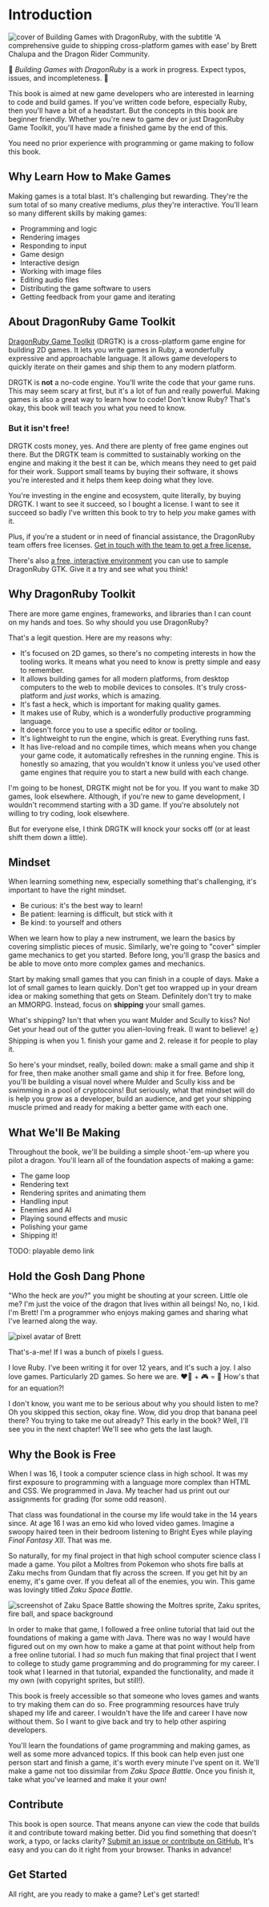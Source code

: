 # Introduction

![cover of Building Games with DragonRuby, with the subtitle 'A comprehensive guide to shipping cross-platform games with ease' by Brett Chalupa and the Dragon Rider Community.](./img/cover.webp)

🚧 _Building Games with DragonRuby_ is a work in progress. Expect typos, issues, and incompleteness. 🚧

This book is aimed at new game developers who are interested in learning to code and build games. If you've written code before, especially Ruby, then you'll have a bit of a headstart. But the concepts in this book are beginner friendly. Whether you're new to game dev or just DragonRuby Game Toolkit, you'll have made a finished game by the end of this.

You need no prior experience with programming or game making to follow this book.

## Why Learn How to Make Games

Making games is a total blast. It's challenging but rewarding. They're the sum total of so many creative mediums, _plus_ they're interactive. You'll learn so many different skills by making games:

- Programming and logic
- Rendering images
- Responding to input
- Game design
- Interactive design
- Working with image files
- Editing audio files
- Distributing the game software to users
- Getting feedback from your game and iterating

## About DragonRuby Game Toolkit

[DragonRuby Game Toolkit](https://dragonruby.org/toolkit/game) (DRGTK) is a cross-platform game engine for building 2D games. It lets you write games in Ruby, a wonderfully expressive and approachable language. It allows game developers to quickly iterate on their games and ship them to any modern platform.

DRGTK is **not** a no-code engine. You'll write the code that your game runs. This may seem scary at first, but it's a lot of fun and really powerful. Making games is also a great way to learn how to code! Don't know Ruby? That's okay, this book will teach you what you need to know.

### But it isn't free!

DRGTK costs money, yes. And there are plenty of free game engines out there. But the DRGTK team is committed to sustainably working on the engine and making it the best it can be, which means they need to get paid for their work. Support small teams by buying their software, it shows you're interested and it helps them keep doing what they love.

You're investing in the engine and ecosystem, quite literally, by buying DRGTK. I want to see it succeed, so I bought a license. I want to see it succeed so badly I've written this book to try to help _you_ make games with it.

Plus, if you're a student or in need of financial assistance, the DragonRuby team offers free licenses. [Get in touch with the team to get a free license.](https://dragonruby.org/toolkit/game)

There's also [a free, interactive environment](fiddle.dragonruby.org) you can use to sample DragonRuby GTK. Give it a try and see what you think!

## Why DragonRuby Toolkit

There are more game engines, frameworks, and libraries than I can count on my hands and toes. So why should you use DragonRuby?

That's a legit question. Here are my reasons why:

- It's focused on 2D games, so there's no competing interests in how the tooling works. It means what you need to know is pretty simple and easy to remember.
- It allows building games for all modern platforms, from desktop computers to the web to mobile devices to consoles. It's truly cross-platform and _just works_, which is amazing.
- It's fast a heck, which is important for making quality games.
- It makes use of Ruby, which is a wonderfully productive programming language.
- It doesn't force you to use a specific editor or tooling.
- It's lightweight to run the engine, which is great. Everything runs fast.
- It has live-reload and no compile times, which means when you change your game code, it automatically refreshes in the running engine. This is honestly so amazing, that you wouldn't know it unless you've used other game engines that require you to start a new build with each change.

I'm going to be honest, DRGTK might not be for you. If you want to make 3D games, look elsewhere. Although, if you're new to game development, I wouldn't recommend starting with a 3D game. If you're absolutely not willing to try coding, look elsewhere.

But for everyone else, I think DRGTK will knock your socks off (or at least shift them down a little).

## Mindset

When learning something new, especially something that's challenging, it's important to have the right mindset.

- Be curious: it's the best way to learn!
- Be patient: learning is difficult, but stick with it
- Be kind: to yourself and others

When we learn how to play a new instrument, we learn the basics by covering simplistic pieces of music. Similarly, we're going to "cover" simpler game mechanics to get you started. Before long, you'll grasp the basics and be able to move onto more complex games and mechanics.

Start by making small games that you can finish in a couple of days. Make a lot of small games to learn quickly. Don't get too wrapped up in your dream idea or making something that gets on Steam. Definitely don't try to make an MMORPG. Instead, focus on **shipping** your small games.

What's shipping? Isn't that when you want Mulder and Scully to kiss? No! Get your head out of the gutter you alien-loving freak. (I want to believe! 🛸) Shipping is when you 1. finish your game and 2. release it for people to play it.

So here's your mindset, really, boiled down: make a small game and ship it for free, then make another small game and ship it for free. Before long, you'll be building a visual novel where Mulder and Scully kiss and be swimming in a pool of cryptocoins! But seriously, what that mindset will do is help you grow as a developer, build an audience, and get your shipping muscle primed and ready for making a better game with each one.

## What We'll Be Making

Throughout the book, we'll be building a simple shoot-'em-up where you pilot a dragon. You'll learn all of the foundation aspects of making a game:

- The game loop
- Rendering text
- Rendering sprites and animating them
- Handling input
- Enemies and AI
- Playing sound effects and music
- Polishing your game
- Shipping it!

TODO: playable demo link

## Hold the Gosh Dang Phone

"Who the heck are _you_?" you might be shouting at your screen. Little ole me? I'm just the voice of the dragon that lives within all beings! No, no, I kid. I'm Brett! I'm a programmer who enjoys making games and sharing what I've learned along the way.

![pixel avatar of Brett](./img/brett.png)

That's-a-me! If I was a bunch of pixels I guess.

I love Ruby. I've been writing it for over 12 years, and it's such a joy. I also love games. Particularly 2D games. So here we are. ❤️💎 + 🎮 = 📕 How's that for an equation?!

I don't know, you want me to be serious about why you should listen to me? Oh you skipped this section, okay fine. Wow, did you drop that banana peel there? You trying to take me out already? This early in the book? Well, I'll see you in the next chapter! We'll see who gets the last laugh.

## Why the Book is Free

When I was 16, I took a computer science class in high school. It was my first exposure to programming with a language more complex than HTML and CSS. We programmed in Java. My teacher had us print out our assignments for grading (for some odd reason).

That class was foundational in the course my life would take in the 14 years since. At age 16 I was an emo kid who loved video games. Imagine a swoopy haired teen in their bedroom listening to Bright Eyes while playing _Final Fantasy XII_. That was me.

So naturally, for my final project in that high school computer science class I made a game. You pilot a Moltres from Pokemon who shots fire balls at Zaku mechs from Gundam that fly across the screen. If you get hit by an enemy, it's game over. If you defeat all of the enemies, you win. This game was lovingly titled _Zaku Space Battle_.

![screenshot of Zaku Space Battle showing the Moltres sprite, Zaku sprites, fire ball, and space background](./img/zaku-space-battle.jpg)

In order to make that game, I followed a free online tutorial that laid out the foundations of making a game with Java. There was no way I would have figured out on my own how to make a game at that point without help from a free online tutorial. I had _so_ much fun making that final project that I went to college to study game programming and do programming for my career. I took what I learned in that tutorial, expanded the functionality, and made it my own (with copyright sprites, but still!).

This book is freely accessible so that someone who loves games and wants to try making them can do so. Free programming resources have truly shaped my life and career. I wouldn't have the life and career I have now without them. So I want to give back and try to help other aspiring developers.

You'll learn the foundations of game programming and making games, as well as some more advanced topics. If this book can help even just one person start and finish a game, it's worth every minute I've spent on it. We'll make a game not too dissimilar from _Zaku Space Battle_. Once you finish it, take what you've learned and make it your own!

## Contribute

This book is open source. That means anyone can view the code that builds it and contribute toward making better. Did you find something that doesn't work, a typo, or lacks clarity? [Submit an issue or contribute on GitHub.](https://github.com/DragonRidersUnite/book) It's easy and you can do it right from your browser. Thanks in advance!

## Get Started

All right, are you ready to make a game? Let's get started!
